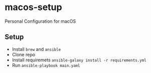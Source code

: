 # macos-setup
Personal Configuration for macOS

## Setup
- Install `brew` and `ansible`
- Clone repo
- Install requiremets `ansible-galaxy install -r requirements.yml`
- Run `ansible-playbook main.yaml`